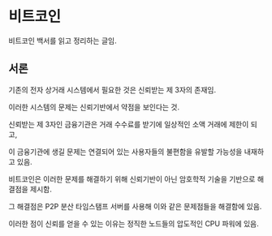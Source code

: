 # 비트코인
비트코인 백서를 읽고 정리하는 글임.

## 서론
기존의 전자 상거래 시스템에서 필요한 것은 신뢰받는 제 3자의 존재임.

이러한 시스템의 문제는 신뢰기반에서 약점을 보인다는 것.

신뢰받는 제 3자인 금융기관은 거래 수수료를 받기에 일상적인 소액 거래에 제한이 되고,

이 금융기관에 생길 문제는 연결되어 있는 사용자들의 불편함을 유발할 가능성을 내재하고 있음.

비트코인은 이러한 문제를 해결하기 위해 신뢰기반이 아닌 암호학적 기술을 기반으로 해결점을 제시함.

그 해결점은 P2P 분산 타임스탬프 서버를 사용해 이와 같은 문제점들을 해결함에 있음.

이러한 점이 신뢰를 얻을 수 있는 이유는 정직한 노드들의 압도적인 CPU 파워에 있음.